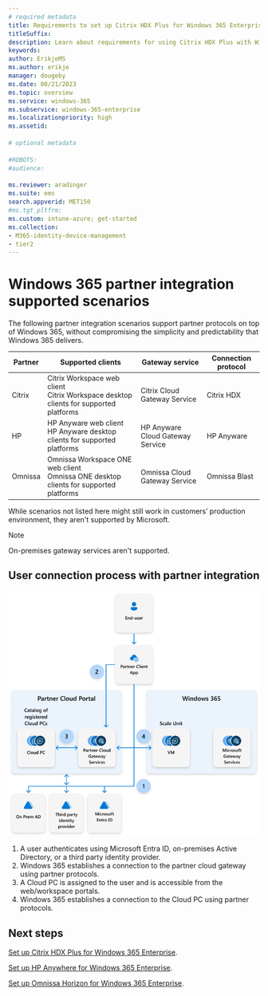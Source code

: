```yaml
---
# required metadata
title: Requirements to set up Citrix HDX Plus for Windows 365 Enterprise
titleSuffix:
description: Learn about requirements for using Citrix HDX Plus with Windows 365 Enterprise.
keywords:
author: ErikjeMS  
ms.author: erikje
manager: dougeby
ms.date: 08/21/2023
ms.topic: overview
ms.service: windows-365
ms.subservice: windows-365-enterprise
ms.localizationpriority: high
ms.assetid: 

# optional metadata

#ROBOTS:
#audience:

ms.reviewer: aradinger    
ms.suite: ems
search.appverid: MET150
#ms.tgt_pltfrm:
ms.custom: intune-azure; get-started
ms.collection:
- M365-identity-device-management
- tier2
---
```


# Windows 365 partner integration supported scenarios

The following partner integration scenarios support partner protocols on top of Windows 365, without compromising the simplicity and predictability that Windows 365 delivers.

| Partner | Supported clients | Gateway service | Connection protocol |
| --- | --- | --- | --- |
| Citrix | Citrix Workspace web client<br>Citrix Workspace desktop clients for supported platforms | Citrix Cloud Gateway Service | Citrix HDX |
| HP | HP Anyware web client<br>HP Anyware desktop clients for supported platforms | HP Anyware Cloud Gateway Service | HP Anyware |
| Omnissa | Omnissa Workspace ONE web client<br>Omnissa ONE desktop clients for supported platforms | Omnissa Cloud Gateway Service |  Omnissa Blast |

While scenarios not listed here might still work in customers’ production environment, they aren't supported by Microsoft.

> [!NOTE]
>
> On-premises gateway services aren't supported.

## User connection process with partner integration

![Diagram of Windows 365 partner supported connection process.](media/partner-integration-scenarios/partner-integration-connection-process.png)

1. A user authenticates using Microsoft Entra ID, on-premises Active Directory, or a third party identity provider.
2. Windows 365 establishes a connection to the partner cloud gateway using partner protocols.
3. A Cloud PC is assigned to the user and is accessible from the web/workspace portals.
4. Windows 365 establishes a connection to the Cloud PC using partner protocols.

<!-- ########################## -->
## Next steps

[Set up Citrix HDX Plus for Windows 365 Enterprise](set-up-citrix.md).

[Set up HP Anywhere for Windows 365 Enterprise](set-up-citrix.md).

[Set up Omnissa Horizon for Windows 365 Enterprise](set-up-citrix.md).
